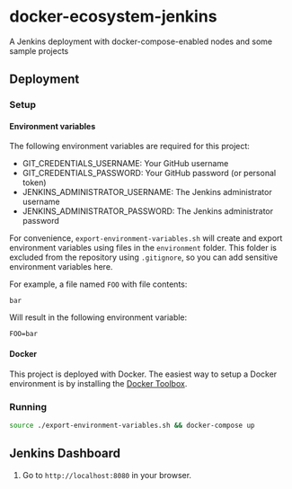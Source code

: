 # docker-ecosystem-jenkins
A Jenkins deployment with docker-compose-enabled nodes and some sample projects

## Deployment

### Setup

#### Environment variables

The following environment variables are required for this project:

* GIT_CREDENTIALS_USERNAME: Your GitHub username
* GIT_CREDENTIALS_PASSWORD: Your GitHub password (or personal token)
* JENKINS_ADMINISTRATOR_USERNAME: The Jenkins administrator username
* JENKINS_ADMINISTRATOR_PASSWORD: The Jenkins administrator password

For convenience, `export-environment-variables.sh` will create and export
environment variables using files in the `environment` folder. This folder is
excluded from the repository using `.gitignore`, so you can add sensitive
environment variables here.

For example, a file named `FOO` with file contents:

```
bar
```

Will result in the following environment variable:

`FOO=bar`

#### Docker

This project is deployed with Docker. The easiest way to setup a Docker environment is by installing the [Docker Toolbox](https://www.docker.com/docker-toolbox).

### Running

```bash
source ./export-environment-variables.sh && docker-compose up
```

## Jenkins Dashboard

1. Go to `http://localhost:8080` in your browser.
